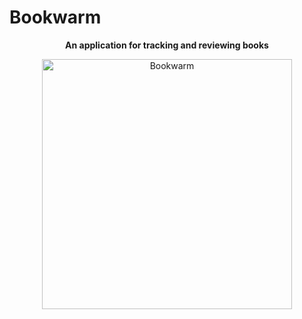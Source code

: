 # Bookwarm
<div align="center">
<p>
  <strong>An application for tracking and reviewing books</strong>
</p>
<img src="https://user-images.githubusercontent.com/64552231/203777565-16b9566d-b7ee-443e-b8a8-af4c54ddbfbc.jpg" alt="Bookwarm" title="Bookwarm" style="height:400px;" />
</div>
